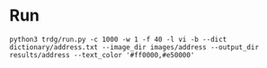 # Run
`python3 trdg/run.py -c 1000 -w 1 -f 40 -l vi -b --dict dictionary/address.txt --image_dir images/address --output_dir results/address --text_color '#ff0000,#e50000'`
